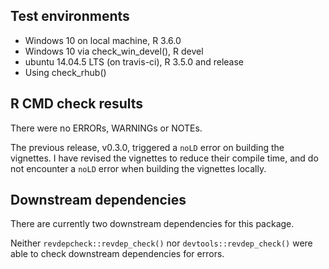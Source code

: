 ## Test environments
* Windows 10 on local machine, R 3.6.0
* Windows 10 via check_win_devel(), R devel
* ubuntu 14.04.5 LTS (on travis-ci), R 3.5.0 and release
* Using check_rhub()

## R CMD check results
There were no ERRORs, WARNINGs or NOTEs.

The previous release, v0.3.0, triggered a ` noLD ` error on building the vignettes.
I have revised the vignettes to reduce their compile time, and do not encounter
a `noLD` error when building the vignettes locally.

## Downstream dependencies
There are currently two downstream dependencies for this package.

Neither `revdepcheck::revdep_check()` nor 
`devtools::revdep_check()` were able to check downstream dependencies for 
errors.
